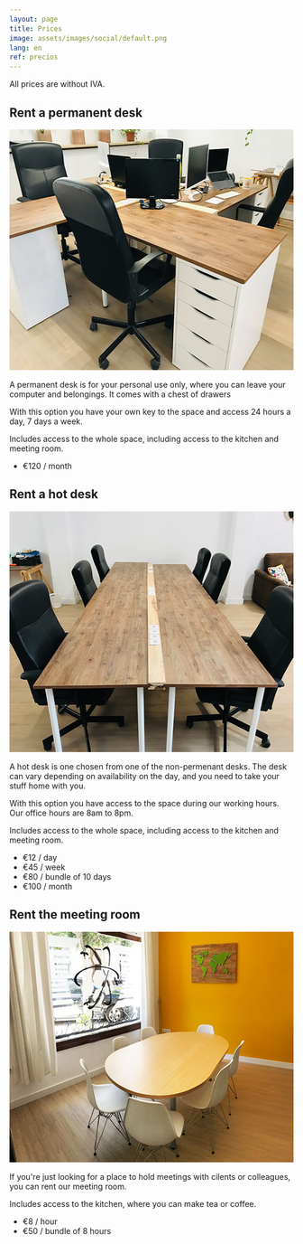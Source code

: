 ```yaml
---
layout: page
title: Prices
image: assets/images/social/default.png
lang: en
ref: precios
---
```


<p class="iva-noticia">All prices are without IVA.</p>

<div class="servicio escritorio-fijo">
  <div>
    <h2>Rent a permanent desk</h2>
    <img
      src="/assets/images/escritorio-fijo.jpg"
      srcset="/assets/images/escritorio-fijo@2x.jpg 2x"
      alt="Permanent desk"
      height="426"
      width="568"
      loading="lazy"
    />
    <p>
      A permanent desk is for your personal use only, where you can leave your computer and belongings. It comes with a chest of drawers
    </p>
    <p>With this option you have your own key to the space and access 24 hours a day, 7 days a week.</p>
    <p class="servicio-incluye">
      Includes access to the whole space, including access to the kitchen and meeting room.
    </p>
    <ul>
      <li>€120 / month</li>
    </ul>
  </div>
</div>

<div class="servicio hot-desk">
  <div>
    <h2>Rent a hot desk</h2>
    <img
      src="/assets/images/hot-desks.jpg"
      srcset="/assets/images/hot-desks@2x.jpg 2x"
      alt="Hot desks"
      height="426"
      width="568"
      loading="lazy"
    />
    <p>
      A hot desk is one chosen from one of the non-permenant desks. The desk can vary depending on availability on the day, and you need to take your stuff home with you.
    </p>
    <p>
      With this option you have access to the space during our working hours. Our office hours are 8am to 8pm.
    </p>
    <p class="servicio-incluye">
      Includes access to the whole space, including access to the kitchen and meeting room.
    </p>
    <ul>
      <li>€12 / day</li>
      <li>€45 / week</li>
      <li>€80 / bundle of 10 days</li>
      <li>€100 / month</li>
    </ul>
  </div>
</div>

<div class="servicio sala-de-reuniones">
  <div>
    <h2>Rent the meeting room</h2>
    <img
      src="/assets/images/sala-de-reuniones.jpg"
      srcset="/assets/images/sala-de-reuniones@2x.jpg 2x"
      alt="Meeting room"
      height="408"
      width="568"
      loading="lazy"
    />
    <p>
      If you're just looking for a place to hold meetings with cilents or colleagues, you can rent our meeting room.
    </p>
    <p class="servicio-incluye">Includes access to the kitchen, where you can make tea or coffee.</p>
    <ul>
      <li>€8 / hour</li>
      <li>€50 / bundle of 8 hours</li>
    </ul>
  </div>
</div>
